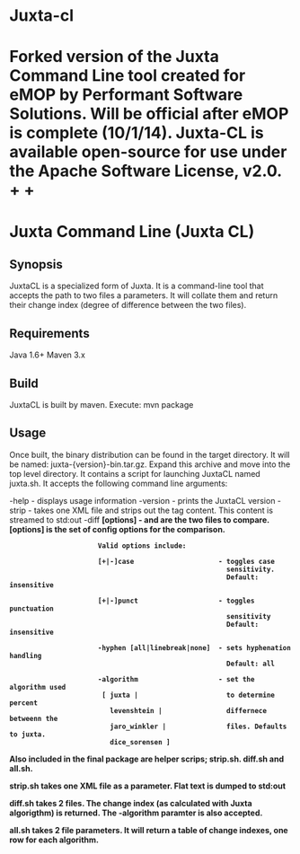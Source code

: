 Juxta-cl
========

Forked version of the Juxta Command Line tool created for eMOP by Performant Software Solutions. Will be official after eMOP is complete (10/1/14).
Juxta-CL is available open-source for use under the Apache Software License, v2.0.
+
+
===============================================================================
Juxta Command Line (Juxta CL)
===============================================================================

Synopsis
--------

JuxtaCL is a specialized form of Juxta. It is a command-line tool that accepts
the path to two files a parameters. It will collate them and return their
change index (degree of difference between the two files).

Requirements
------------
Java 1.6+
Maven 3.x

Build
-----
JuxtaCL is built by maven. Execute: mvn package

Usage
-----
Once built, the binary distribution can be found in the target directory.
It will be named: juxta-{version}-bin.tar.gz.
Expand this archive and move into the top level directory. It contains
a script for launching JuxtaCL named juxta.sh. It accepts the following
command line arguments:

-help                   - displays usage information
-version                - prints the JuxtaCL version
-strip <file>           - takes one XML file and strips out the tag content. 
                           This content is streamed to std:out
-diff <a> <b> [options] - <a> and <b> are the two files to compare. [options]
                          is the set of config options for the comparison.
                           
                          Valid options include:
                           
                          [+|-]case                     - toggles case 
                                                          sensitivity.
                                                          Default: insensitive
                                                           
                          [+|-]punct                    - toggles punctuation 
                                                          sensitivity
                                                          Default: insensitive
                                                           
                          -hyphen [all|linebreak|none]  - sets hyphenation handling
                                                          Default: all
                                                           
                          -algorithm                    - set the algorithm used
                           [ juxta |                      to determine percent
                             levenshtein |                differnece betweenn the 
                             jaro_winkler |               files. Defaults to juxta.
                             dice_sorensen ]
                             
Also included in the final package are helper scrips; strip.sh. diff.sh and all.sh.

strip.sh takes one XML file as a parameter. Flat text is dumped to std:out

diff.sh takes 2 files. The change index (as calculated with Juxta algorigthm) is returned.
The -algorithm paramter is also accepted.

all.sh takes 2 file parameters. It will return a table of change indexes, one
row for each algorithm.

 

